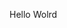 Hello Wolrd











































































































































































































































































































































































































































































































































































































































































































































































































































































































































































































































































































































































































































































































































































































































































































































































































































































































































































































































































































































































































































































































































































































































































































































































































































































































































































































































































































































































































































































































































































































































































































































































































